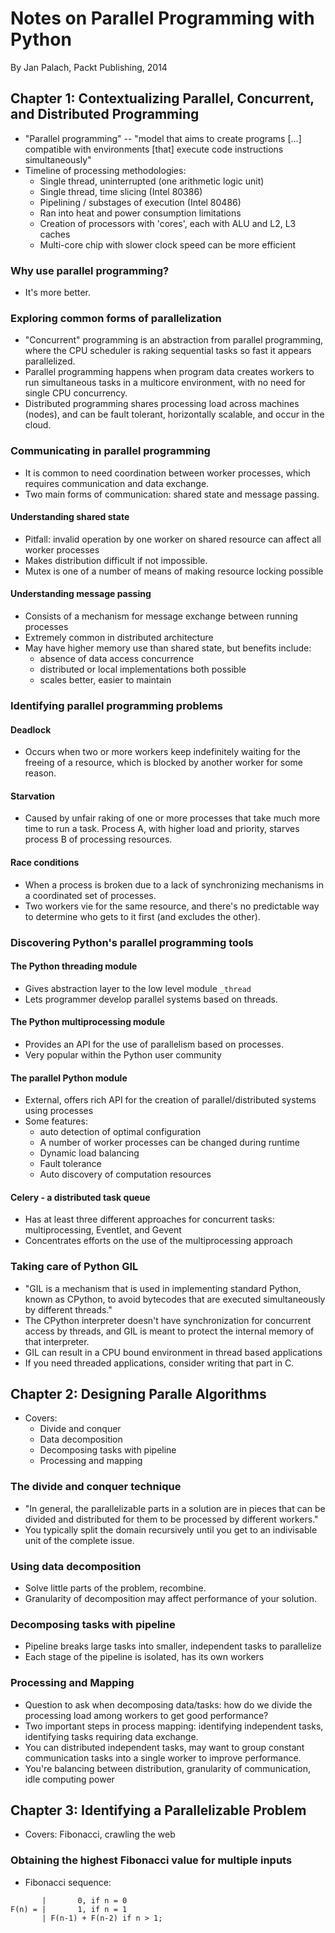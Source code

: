 # Notes on Parallel Programming with Python

By Jan Palach, Packt Publishing, 2014

## Chapter 1: Contextualizing Parallel, Concurrent, and Distributed Programming

* "Parallel programming" -- "model that aims to create programs [...] compatible with environments [that] execute code instructions simultaneously"
* Timeline of processing methodologies:
    * Single thread, uninterrupted (one arithmetic logic unit)
    * Single thread, time slicing (Intel 80386)
    * Pipelining / substages of execution (Intel 80486)
    * Ran into heat and power consumption limitations
    * Creation of processors with 'cores', each with ALU and L2, L3 caches
    * Multi-core chip with slower clock speed can be more efficient
    
### Why use parallel programming?

* It's more better.

### Exploring common forms of parallelization

* "Concurrent" programming is an abstraction from parallel programming, where the CPU scheduler is raking sequential tasks so fast it appears parallelized.
* Parallel programming happens when program data creates workers to run simultaneous tasks in a multicore environment, with no need for single CPU concurrency.
* Distributed programming shares processing load across machines (nodes), and can be fault tolerant, horizontally scalable, and occur in the cloud.

### Communicating in parallel programming

* It is common to need coordination between worker processes, which requires communication and data exchange.
* Two main forms of communication: shared state and message passing.

#### Understanding shared state

* Pitfall: invalid operation by one worker on shared resource can affect all worker processes
* Makes distribution difficult if not impossible.
* Mutex is one of a number of means of making resource locking possible

#### Understanding message passing

* Consists of a mechanism for message exchange between running processes
* Extremely common in distributed architecture
* May have higher memory use than shared state, but benefits include:
    * absence of data access concurrence
    * distributed or local implementations both possible
    * scales better, easier to maintain

### Identifying parallel programming problems

#### Deadlock

* Occurs when two or more workers keep indefinitely waiting for the freeing of a resource, which is blocked by another worker for some reason.

#### Starvation

* Caused by unfair raking of one or more processes that take much more time to run a task. Process A, with higher load and priority, starves process B of processing resources.

#### Race conditions

* When a process is broken due to a lack of synchronizing mechanisms in a coordinated set of processes.
* Two workers vie for the same resource, and there's no predictable way to determine who gets to it first (and excludes the other).

### Discovering Python's parallel programming tools

#### The Python threading module

* Gives abstraction layer to the low level module ``_thread``
* Lets programmer develop parallel systems based on threads.

#### The Python multiprocessing module

* Provides an API for the use of parallelism based on processes.
* Very popular within the Python user community

#### The parallel Python module

* External, offers rich API for the creation of parallel/distributed systems using processes
* Some features:
    * auto detection of optimal configuration
    * A number of worker processes can be changed during runtime
    * Dynamic load balancing
    * Fault tolerance
    * Auto discovery of computation resources

#### Celery - a distributed task queue

* Has at least three different approaches for concurrent tasks: multiprocessing, Eventlet, and Gevent
* Concentrates efforts on the use of the multiprocessing approach

### Taking care of Python GIL

* "GIL is a mechanism that is used in implementing standard Python, known as CPython, to avoid bytecodes that are executed simultaneously by different threads."
* The CPython interpreter doesn't have synchronization for concurrent access by threads, and GIL is meant to protect the internal memory of that interpreter.
* GIL can result in a CPU bound environment in thread based applications
* If you need threaded applications, consider writing that part in C.

## Chapter 2: Designing Paralle Algorithms

* Covers:
    * Divide and conquer
    * Data decomposition
    * Decomposing tasks with pipeline
    * Processing and mapping

### The divide and conquer technique

* "In general, the parallelizable parts in a solution are in pieces that can be divided and distributed for them to be processed by different workers."
* You typically split the domain recursively until you get to an indivisable unit of the complete issue.

### Using data decomposition

* Solve little parts of the problem, recombine.
* Granularity of decomposition may affect performance of your solution.

### Decomposing tasks with pipeline

* Pipeline breaks large tasks into smaller, independent tasks to parallelize
* Each stage of the pipeline is isolated, has its own workers

### Processing and Mapping

* Question to ask when decomposing data/tasks: how do we divide the processing load among workers to get good performance?
* Two important steps in process mapping: identifying independent tasks, identifying tasks requiring data exchange.
* You can distributed independent tasks, may want to group constant communication tasks into a single worker to improve performance.
* You're balancing between distribution, granularity of communication, idle computing power

## Chapter 3: Identifying a Parallelizable Problem

* Covers: Fibonacci, crawling the web

### Obtaining the highest Fibonacci value for multiple inputs

* Fibonacci sequence:

```
       |       0, if n = 0
F(n) = |       1, if n = 1
       | F(n-1) + F(n-2) if n > 1;
```



